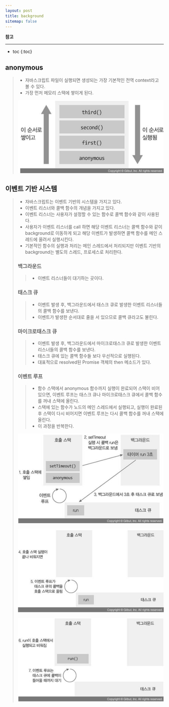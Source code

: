 ```yaml
---
layout: post
title: background
sitemap: false
---
```


**참고**  
* * *  

* toc
{:toc}

## anonymous
> * 자바스크립트 파일이 실행되면 생성되는 가장 기본적인 전역 context라고 볼 수 있다.
> * 가장 먼저 메모리 스택에 쌓이게 된다.
> <p align="center"><img width="500" src="/assets/img/node/background/1.png"></p>

## 이벤트 기반 시스템
> * 자바스크립트는 이벤트 기반의 시스템을 가지고 있다.
> * 이벤트 리스너와 콜백 함수의 개념을 가지고 있다.
> * 이벤트 리스너는 사용자가 설정할 수 있는 함수로 콜백 함수와 같이 사용된다.
> * 사용자가 이벤트 리스너를 call 하면 해당 이벤트 리스너는 콜백 함수와 같이 background로 이동하게 되고 해당 이벤트가 발생하면 콜백 함수를 메인 스레드에 올려서 실행시킨다.
> * 기본적인 함수의 실행과 처리는 메인 스레드에서 처리되지만 이벤트 기반의 background는 별도의 스레드, 프로세스로 처리한다.
> 
> ### 백그라운드
> > * 이벤트 리스너들이 대기하는 곳이다.
>
> ### 태스크 큐
> > * 이벤트 발생 후, 백그라운드에서 태스크 큐로 발생한 이벤트 리스너들의 콜백 함수를 보낸다.
> > * 이벤트가 발생한 순서대로 줄을 서 있으므로 콜백 큐라고도 불린다.
> 
> ### 마이크로태스크 큐
> > * 이벤트 발생 후, 백그라운드에서 마이크로태스크 큐로 발생한 이벤트 리스너들의 콜백 함수를 보낸다.
> > * 태스크 큐에 있는 콜백 함수들 보다 우선적으로 실행된다.
> > * 대표적으로 resolved된 Promise 객체의 then 메소드가 있다.
> 
> ### 이벤트 루프
> > * 함수 스택에서 anonymous 함수까지 실행이 완료되어 스택이 비어 있으면, 이벤트 루프는 태스크 큐나 마이크로태스크 큐에서 콜백 함수를 꺼내 스택에 올린다.
> > * 스택에 있는 함수가 노드의 메인 스레드에서 실행되고, 실행이 완료된 후 스택이 다시 비어지면 이벤트 루프는 다시 콜백 함수를 꺼내 스택에 올린다.
> > * 이 과정을 반복한다.
> 
> <p align="center"><img width="500" src="/assets/img/node/background/2.png"></p>
> <p align="center"><img width="500" src="/assets/img/node/background/3.png"></p>
> <p align="center"><img width="500" src="/assets/img/node/background/4.png"></p>